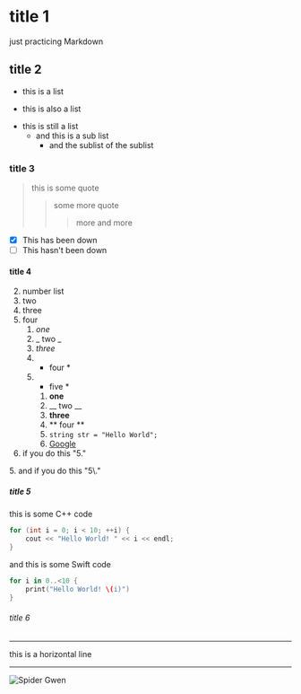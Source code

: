 # title 1
just practicing Markdown
## title 2
+ this is a list
- this is also a list
* this is still a list
	- and this is a sub list
		+ and the sublist of the sublist
### title 3
>this is some quote
>>some more quote
>>>more and more
- [x] This has been down
- [ ] This hasn't been down
#### title 4
2. number list
3. two
4. three
5. four
	1. _one_
	2. _ two _
	3. *three*
	4. * four *
	5. *  five  *
		1. __one__
		2. __ two __
		3. **three**
		4. ** four **
		5. `string str = "Hello World";`
		6. [Google](https://www.google.com.tw/)
5. if you do this "5."

5\. and if you do this "5\\."
##### title 5
this is some C++ code
```cpp 
for (int i = 0; i < 10; ++i) {
    cout << "Hello World! " << i << endl;
}
```

and this is some Swift code
```swift
for i in 0..<10 {
    print("Hello World! \(i)")
}
```
###### title 6
---
this is a horizontal line
***
![Spider Gwen](https://www.twilight-zone.nl/WebRoot/Pins/Shops/Twilightzone/6051/0996/18EB/2367/AA85/0A0C/05B7/0BBE/SS501196U_1.jpg)

<!--
**jeff082chen/jeff082chen** is a ✨ _special_ ✨ repository because its `README.md` (this file) appears on your GitHub profile.

Here are some ideas to get you started:

- 🔭 I’m currently working on ...
- 🌱 I’m currently learning ...
- 👯 I’m looking to collaborate on ...
- 🤔 I’m looking for help with ...
- 💬 Ask me about ...
- 📫 How to reach me: ...
- 😄 Pronouns: ...
- ⚡ Fun fact: ...
-->
